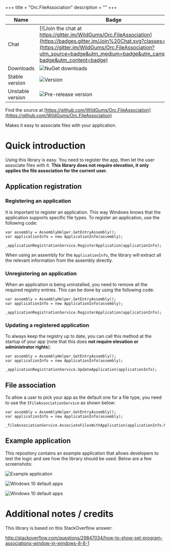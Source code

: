 +++
title = "Orc.FileAssociation" 
description = ""
+++

Name|Badge
---|---
Chat|[![Join the chat at https://gitter.im/WildGums/Orc.FileAssociation](https://badges.gitter.im/Join%20Chat.svg?classes=inline)](https://gitter.im/WildGums/Orc.FileAssociation?utm_source=badge&utm_medium=badge&utm_campaign=pr-badge&utm_content=badge)
Downloads|![NuGet downloads](https://img.shields.io/nuget/dt/orc.fileassociation.svg?classes=inline)
Stable version|![Version](https://img.shields.io/nuget/v/orc.fileassociation.svg?classes=inline)
Unstable version|![Pre-release version](https://img.shields.io/nuget/vpre/orc.fileassociation.svg?classes=inline)

Find the source at [https://github.com/WildGums/Orc.FileAssociation](https://github.com/WildGums/Orc.FileAssociation)

Makes it easy to associate files with your application.

# Quick introduction

Using this library is easy. You need to register the app, then let the user associate files with it. **This library does not require elevation, it only applies
the file association for the current user.**

## Application registration

### Registering an application

It is important to register an application. This way Windows knows that the application supports specific file types. To register an application, use the following code:

```
var assembly = AssemblyHelper.GetEntryAssembly();
var applicationInfo = new ApplicationInfo(assembly);

_applicationRegistrationService.RegisterApplication(applicationInfo);
```

When using an assembly for the `ApplicationInfo`, the library will extract all the relevant information from the assembly directly.

### Unregistering an application

When an application is being uninstalled, you need to remove all the required registry entries. This can be done by using the following code:

```
var assembly = AssemblyHelper.GetEntryAssembly();
var applicationInfo = new ApplicationInfo(assembly);

_applicationRegistrationService.RegisterApplication(applicationInfo);

```

### Updating a registered application

To always keep the registry up to date, you can call this method at the startup of your app (note that this does **not require elevation or administrator rights**):

```
var assembly = AssemblyHelper.GetEntryAssembly();
var applicationInfo = new ApplicationInfo(assembly);

_applicationRegistrationService.UpdateApplication(applicationInfo);
```

## File association

To allow a user to pick your app as the default one for a file type, you need to use the `IFileAssociationService` as shown below:

```
var assembly = AssemblyHelper.GetEntryAssembly();
var applicationInfo = new ApplicationInfo(assembly);

_fileAssociationService.AssociateFilesWithApplication(applicationInfo.Name);
```

## Example application

This repository contains an example application that allows developers to test the logic and see how the library should be used. Below are a few screenshots:

![Example application](../images/orc.fileassociation/example_app.png)

![Windows 10 default apps](../images/orc.fileassociation/windows_10_001.png)

![Windows 10 default apps](../images/orc.fileassociation/windows_10_002.png)

# Additional notes / credits

This library is based on this StackOverflow answer:

http://stackoverflow.com/questions/29847034/how-to-show-set-program-associations-window-in-windows-8-8-1